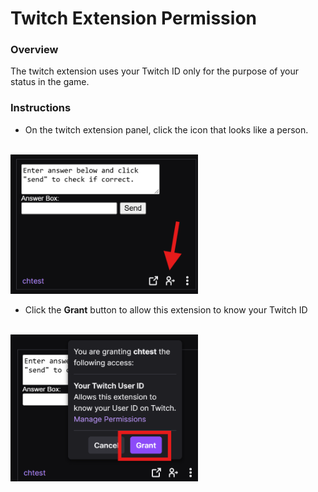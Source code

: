 # Twitch Extension Permission

### Overview
The twitch extension uses your Twitch ID only for the purpose of your status in the game.

### Instructions
 - On the twitch extension panel, click the icon that looks like a person.
<br />
<img src="./readme-files/twitch_permission_1.png" width="300px">
<br />

 - Click the **Grant** button to allow this extension to know your Twitch ID
<br />
<img src="./readme-files/twitch_permission_2.png" width="300px">
